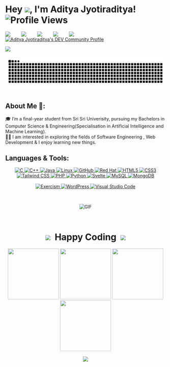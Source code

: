 # Hey <img src="https://github.com/TheDudeThatCode/TheDudeThatCode/blob/master/Assets/Hi.gif" width="29px">, I'm Aditya Jyotiraditya! ![Profile Views](https://komarev.com/ghpvc/?username=yourusername)
<a href="https://www.instagram.com/thesunjrs/">
  <img align="left" width="50px" src="https://github.com/thesunjrs/skill-icons/blob/main/icons/Instagram.svg"  />
<a href="https://www.linkedin.com/in/aditya-jyotiraditya-72050b212/">
  <img align="left" width="50px" src="https://github.com/thesunjrs/skill-icons/blob/main/icons/LinkedIn.svg"  />
</a>
<a href="https://twitter.com/thesunjrs">
  <img align="left" width="50px" src="https://github.com/thesunjrs/skill-icons/blob/main/icons/Twitter.svg" />
</a>
<a href="mailto:adityaish212@gmail.com">
  <img align="left" width="50px" src="https://github.com/thesunjrs/skill-icons/blob/main/icons/Gmail-Dark.svg" />
</a>
<a href="https://www.youtube.com/channel/UCaWUoIkTf5RmMpVusYR1wig">
  <img align="left" width="50px" src="https://cdn.jsdelivr.net/npm/simple-icons@v3/icons/youtube.svg" />
</a> 
 <a href="https://dev.to/thesunjrs">
  <img src="https://d2fltix0v2e0sb.cloudfront.net/dev-badge.svg" alt="Aditya Jyotiraditya's DEV Community Profile" height="" width="50px">
</a>


![](https://hit.yhype.me/github/profile?user_id=70430987)

![github contribution grid snake animation](https://raw.githubusercontent.com/adnahmed/adnahmed/output/github-snake.svg)


## About Me 🚀:
🎓 I’m a final-year student from Sri Sri Univerisity, pursuing my Bachelors in Computer Science & Engineering(Specialisation in Artificial Intelligence and Machine Learning). </br>
👨‍💻   I am interested in exploring the fields of Software Engineering , Web Development & I enjoy learning new things. </br>


<p align = "center"><img align="right" src="https://github.com/Adam-pw/Adam-pw/blob/main/animation_500_kxa883sd.gif" alt="" /></p>









<h2>Languages & Tools:</h2>

<p align="center">
  <a href="https://en.wikipedia.org/wiki/C_(programming_language)">
    <img height="50" src="https://github.com/thesunjrs/skill-icons/blob/main/icons/C.svg" alt="C">
  </a>
  <a href="https://en.wikipedia.org/wiki/C%2B%2B">
    <img height="50" src="https://github.com/thesunjrs/skill-icons/blob/main/icons/CPP.svg" alt="C++">
  </a>
  <a href="https://en.wikipedia.org/wiki/Java">
    <img height="50" src="https://github.com/thesunjrs/skill-icons/blob/main/icons/Java-Dark.svg" alt="Java">
  </a>
  <a href="https://en.wikipedia.org/wiki/Linux">
    <img height="50" src="https://github.com/thesunjrs/skill-icons/blob/main/icons/Linux-Dark.svg" alt="Linux">
  </a>
  <a href="https://github.com/thesunjrs">
    <img height="50" src="https://github.com/thesunjrs/skill-icons/blob/main/icons/Github-Dark.svg" alt="GitHub">
  </a>
  <a href="https://en.wikipedia.org/wiki/Red_Hat">
    <img height="50" src="https://github.com/thesunjrs/skill-icons/blob/main/icons/RedHat-Dark.svg" alt="Red Hat">
  </a>
  <a href="https://en.wikipedia.org/wiki/HTML5">
    <img height="50" src="https://github.com/thesunjrs/skill-icons/blob/main/icons/HTML.svg" alt="HTML5">
  </a>
  <a href="https://en.wikipedia.org/wiki/CSS#CSS_3">
    <img height="50" src="https://github.com/thesunjrs/skill-icons/blob/main/icons/CSS.svg" alt="CSS3">
  </a>
  <a href="https://tailwindcss.com/">
    <img height="50" src="https://github.com/thesunjrs/skill-icons/blob/main/icons/TailwindCSS-Dark.svg" alt="Tailwind CSS">
  </a>
  <a href="https://www.php.net/">
    <img height="50" src="https://github.com/thesunjrs/skill-icons/blob/main/icons/PHP-Dark.svg" alt="PHP">
  </a>
  <a href="https://www.python.org/">
    <img height="50" src="https://github.com/thesunjrs/skill-icons/blob/main/icons/Python-Dark.svg" alt="Python">
  </a>
  <a href="https://svelte.dev/">
    <img height="50" src="https://github.com/thesunjrs/skill-icons/blob/main/icons/Svelte.svg" alt="Svelte">
  </a>
  <a href="https://www.mysql.com/">
    <img height="50" src="https://github.com/thesunjrs/skill-icons/blob/main/icons/MySQL-Dark.svg" alt="MySQL">
  </a>
  <a href="https://www.mongodb.com/">
    <img height="50" src="https://github.com/thesunjrs/skill-icons/blob/main/icons/MongoDB.svg" alt="MongoDB">
  </a>
  <br />
  <br />
  <a href="https://en.wikipedia.org/wiki/Exercism">
    <img height="50" src="https://img.shields.io/badge/Exercism-009CAB?style=for-the-badge&logo=exercism&logoColor=white" alt="Exercism">
  </a>
  <a href="https://en.wikipedia.org/wiki/WordPress">
    <img height="50" src="https://github.com/thesunjrs/skill-icons/blob/main/icons/Wordpress.svg" alt="WordPress">
  </a>
  <a href="https://en.wikipedia.org/wiki/Visual_Studio_Code">
    <img height="50" src="https://github.com/thesunjrs/skill-icons/blob/main/icons/VSCode-Dark.svg" alt="Visual Studio Code">
  </a>
</p>




  <br />
  <p align="center">
   <img align="center" alt="GIF" src="https://i.stack.imgur.com/NSHyg.gif" width="400" height="300" /></p>
  <br />
  <h1 align="center">
  <img src="https://media.giphy.com/media/Z9WQLSrsQKH3uZa9x3/giphy.gif" width="30px">&nbsp;
  Happy Coding&nbsp;
  <img src="https://media.giphy.com/media/Z9WQLSrsQKH3uZa9x3/giphy.gif" width="30px">
</h1>
 <p align="center"> <img src="https://octodex.github.com/images/welcometocat.png" height="160px" width="160px"> <img src="https://octodex.github.com/images/daftpunktocat-thomas.gif" height="160px" width="160px"> <img src="https://octodex.github.com/images/daftpunktocat-guy.gif" height="160px" width="160px"> <img
src="https://octodex.github.com/images/filmtocat.png" height="160px" width="160px"></p>
 <p align="center"><img src="https://raw.githubusercontent.com/TheDudeThatCode/TheDudeThatCode/master/Assets/Mario_Gameplay.gif">


